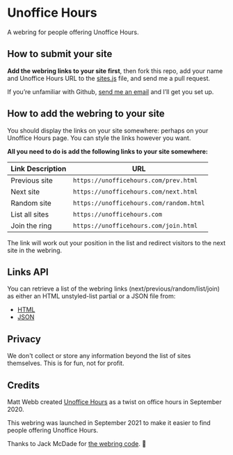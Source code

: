 # Unoffice Hours
A webring for people offering Unoffice Hours.

## How to submit your site

**Add the webring links to your site first**, then fork this repo, add your name and Unoffice Hours URL to the [sites.js](https://github.com/websmyth/unoffice-hours-webring/blob/main/sites.js) file, and send me a pull request. 

If you’re unfamiliar with Github, [send me an email](mailto:dave@websmyth.co.uk) and I’ll get you set up.

## How to add the webring to your site

You should display the links on your site somewhere: perhaps on your Unoffice Hours page. You can style the links however you want.

**All you need to do is add the following links to your site somewhere:**

| Link Description | URL |
|---|---|
| Previous site | `https://unofficehours.com/prev.html` |
| Next site | `https://unofficehours.com/next.html` |
| Random site | `https://unofficehours.com/random.html` |
| List all sites | `https://unofficehours.com` |
| Join the ring | `https://unofficehours.com/join.html` |

The link will work out your position in the list and redirect visitors to the next site in the webring.

## Links API

You can retrieve a list of the webring links (next/previous/random/list/join) as either an HTML unstyled-list partial or a JSON file from:

* [HTML](https://unofficehours.com/links.html)
* [JSON](https://unofficehours.com/links.json)

## Privacy

We don't collect or store any information beyond the list of sites themselves. This is for fun, not for profit.

## Credits

Matt Webb created [Unoffice Hours](https://interconnected.org/home/2020/09/24/unoffice_hours) as a twist on office hours in September 2020.

This webring was launched in September 2021 to make it easier to find people offering Unoffice Hours.

Thanks to Jack McDade for [the webring code](https://github.com/jackmcdade/weird-wide-webring). 🙏
